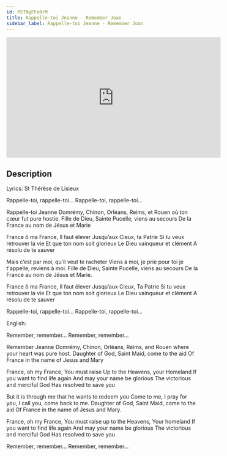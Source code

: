 ```yaml
---
id: R5TNgFFe0rM
title: Rappelle-toi Jeanne - Remember Joan
sidebar_label: Rappelle-toi Jeanne - Remember Joan
---
```


<iframe
  width="560"
  height="315"
  src="https://www.youtube.com/embed/R5TNgFFe0rM"
  title="YouTube video player"
  frameborder="0"
  allow="accelerometer; autoplay; clipboard-write; encrypted-media; gyroscope; picture-in-picture; web-share"
  referrerpolicy="strict-origin-when-cross-origin"
  allowfullscreen
></iframe>

## Description

Lyrics: St Thérèse de Lisieux

Rappelle-toi, rappelle-toi…
Rappelle-toi, rappelle-toi…

Rappelle-toi Jeanne Domrémy, Chinon,
Orléans, Reims, et Rouen où ton cœur fut pure hostie.
Fille de Dieu, Sainte Pucelle, viens au secours
De la France au nom de Jésus et Marie
 
France ô ma France, Il faut élever
Jusqu’aux Cieux, ta Patrie
Si tu veux retrouver la vie
Et que ton nom soit glorieux
Le Dieu vainqueur et clément
A résolu de te sauver
 
Mais c’est par moi, qu’il veut te racheter
Viens à moi, je prie pour toi je t'appelle, reviens à moi.
Fille de Dieu, Sainte Pucelle, viens au secours
De la France au nom de Jésus et Marie.
 
France ô ma France,
Il faut élever Jusqu’aux Cieux,
Ta Patrie Si tu veux retrouver la vie
Et que ton nom soit glorieux
Le Dieu vainqueur et clément
A résolu de te sauver

Rappelle-toi, rappelle-toi…
Rappelle-toi, rappelle-toi…

English:

Remember, remember…
Remember, remember…

Remember Jeanne Domrémy, Chinon,
Orléans, Reims, and Rouen where your heart was pure host.
Daughter of God, Saint Maid, come to the aid
Of France in the name of Jesus and Mary

France, oh my France, You must raise
Up to the Heavens, your Homeland
If you want to find life again
And may your name be glorious
The victorious and merciful God
Has resolved to save you

But it is through me that he wants to redeem you
Come to me, I pray for you, I call you, come back to me.
Daughter of God, Saint Maid, come to the aid
Of France in the name of Jesus and Mary.

France, oh my France,
You must raise up to the Heavens,
Your homeland If you want to find life again
And may your name be glorious
The victorious and merciful God
Has resolved to save you

Remember, remember…
Remember, remember…
